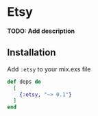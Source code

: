 # Etsy

**TODO: Add description**

## Installation

Add `:etsy` to your mix.exs file

```elixir
def deps do
  [
    {:etsy, "~> 0.1"}
  ]
end
```



